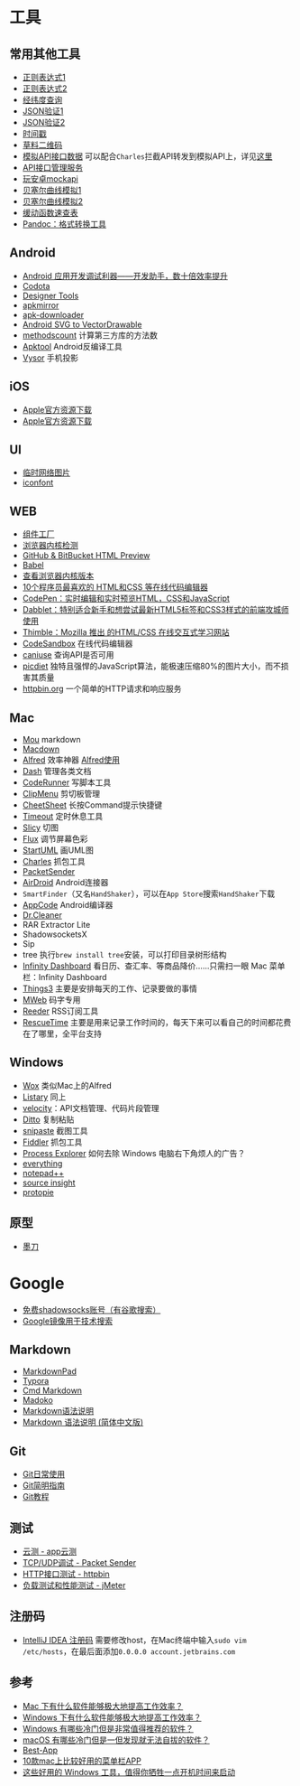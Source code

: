 # 工具

## 常用其他工具
* [正则表达式1](https://regexper.com/)
* [正则表达式2](http://tool.oschina.net/regex)
* [经纬度查询](http://www.gpsspg.com/maps.htm)
* [JSON验证1](http://tool.chinaz.com/Tools/jsonformat.aspx)
* [JSON验证2](http://pro.jsonlint.com/)
* [时间戳](http://tool.chinaz.com/Tools/unixtime.aspx)
* [草料二维码](https://cli.im/)
* [模拟API接口数据](https://www.mocky.io/) 可以配合`Charles`拦截API转发到模拟API上，详见[这里](https://yuanjunli.github.io/2016/12/15/模拟服务器返回数据/)
* [API接口管理服务](https://yapi.ymfe.org/)
* [玩安卓mockapi](http://www.wanandroid.com/tools/mockapi)
* [贝塞尔曲线模拟1](http://myst729.github.io/bezier-curve/)
* [贝塞尔曲线模拟2](http://cubic-bezier.com/#1,.02,.24,.86)
* [缓动函数速查表](http://www.xuanfengge.com/easeing/easeing/)
* [ Pandoc：格式转换工具](https://pandoc.org/)

## Android
* [Android 应用开发调试利器——开发助手，数十倍效率提升](http://www.trinea.cn/android/android-develop-and-debug-tools/)
* [Codota](https://www.codota.com/)
* [Designer Tools](https://play.google.com/store/apps/details?id=com.scheffsblend.designertools)
* [apkmirror](https://www.apkmirror.com/)
* [apk-downloader](https://apps.evozi.com/apk-downloader/)
* [Android SVG to VectorDrawable](http://inloop.github.io/svg2android/)
* [methodscount](http://www.methodscount.com/) 计算第三方库的方法数
* [Apktool](https://ibotpeaches.github.io/Apktool/) Android反编译工具
* [Vysor](https://www.vysor.io/) 手机投影

## iOS
* [Apple官方资源下载](https://developer.apple.com/download/)
* [Apple官方资源下载](https://developer.apple.com/download/more/)

## UI
* [临时网络图片](http://temp.im/)
* [iconfont](http://www.iconfont.cn/)

## WEB
* [组件工厂](http://www.wheelsfactory.cn/#/home)
* [浏览器内核检测](https://ie.icoa.cn/)
* [GitHub & BitBucket HTML Preview](http://htmlpreview.github.io/)
* [Babel](https://babeljs.io/)
* [查看浏览器内核版本](http://ie.icoa.cn/)
* [10个程序员最喜欢的 HTML和CSS 等在线代码编辑器](https://yusi123.com/3581.html)
* [CodePen：实时编辑和实时预览HTML，CSS和JavaScript](https://codepen.io/)
* [Dabblet：特别适合新手和想尝试最新HTML5标签和CSS3样式的前端攻城师使用](http://dabblet.com/)
* [Thimble：Mozilla 推出 的HTML/CSS 在线交互式学习网站](https://thimble.webmaker.org/)
* [CodeSandbox](https://codesandbox.io/) 在线代码编辑器
* [caniuse](https://caniuse.com/) 查询API是否可用
* [picdiet](https://www.picdiet.com/zh-cn) 独特且强悍的JavaScript算法，能极速压缩80%的图片大小，而不损害其质量
* [httpbin.org](https://httpbin.org) 一个简单的HTTP请求和响应服务

## Mac
* [Mou](http://25.io/mou/) markdown
* [Macdown](http://macdown.uranusjr.com/)
* [Alfred](https://www.alfredapp.com/) 效率神器 [Alfred使用](http://www.tuicool.com/articles/YJJv2i)
* [Dash](https://kapeli.com/dash) 管理各类文档
* [CodeRunner](https://coderunnerapp.com/) 写脚本工具
* [ClipMenu](http://www.clipmenu.com/) 剪切板管理
* [CheetSheet](http://www.cheatsheetapp.com/CheatSheet/) 长按Command提示快捷键
* [Timeout](http://www.dejal.com/timeout/) 定时休息工具
* [Slicy](http://macrabbit.com/slicy/) 切图
* [Flux](https://justgetflux.com/) 调节屏幕色彩
* [StartUML](http://staruml.io/) 画UML图
* [Charles](https://www.charlesproxy.com/) 抓包工具
* [PacketSender](https://packetsender.com/)
* [AirDroid](https://www.airdroid.com/) Android连接器
* `SmartFinder`（又名`HandShaker`），可以在`App Store`搜索`HandShaker`下载
* [AppCode](https://www.jetbrains.com/objc/) Android编译器
* [Dr.Cleaner](https://www.drcleaner.com)
* RAR Extractor Lite
* ShadowsocketsX
* Sip
* tree 执行`brew install tree`安装，可以打印目录树形结构
* [Infinity Dashboard](https://fiplab.com/apps/infinity-dashboard-for-mac) 看日历、查汇率、等商品降价……只需扫一眼 Mac 菜单栏：Infinity Dashboard
* [Things3](https://culturedcode.com/things/) 主要是安排每天的工作、记录要做的事情
* [MWeb](https://zh.mweb.im/) 码字专用
* [Reeder](http://reederapp.com/) RSS订阅工具
* [RescueTime](https://www.rescuetime.com/) 主要是用来记录工作时间的，每天下来可以看自己的时间都花费在了哪里，全平台支持

## Windows
* [Wox](http://www.wox.one/) 类似Mac上的Alfred
* [Listary](https://www.listary.com/) 同上
* [velocity](http://velocity.silverlakesoftware.com/)：API文档管理、代码片段管理
* [Ditto](http://ditto-cp.sourceforge.net/) 复制粘贴
* [snipaste](http://zh.snipaste.com/) 截图工具
* [Fiddler](https://www.telerik.com/fiddler) 抓包工具
* [Process Explorer](http://www.ifanr.com/app/1044808) 如何去除 Windows 电脑右下角烦人的广告？
* [everything](https://www.voidtools.com/downloads/)
* [notepad++](https://notepad-plus-plus.org/download)
* [source insight](https://www.sourceinsight.com/download/)
* [protopie](http://www.protopie.cn/)

## 原型
* [墨刀](https://modao.cc/)

# Google
* [免费shadowsocks账号（有谷歌搜索）](https://freessr.win/)
* [Google镜像用于技术搜索](http://www.itechzero.com/google-mirror-sites-collect.html)

## Markdown
* [MarkdownPad](http://www.markdownpad.com/)
* [Typora](http://www.typora.io/)
* [Cmd Markdown](https://www.zybuluo.com/cmd/)
* [Madoko](https://www.madoko.net/)
* [Markdown语法说明](http://wowubuntu.com/markdown/)
* [Markdown 语法说明 (简体中文版)](https://www.appinn.com/markdown/)

## Git
* [Git日常使用](https://github.com/peterluo/LearningPythonDiary/blob/master/1.How%20to%20use%20git.md)
* [Git简明指南](http://rogerdudler.github.io/git-guide/index.zh.html)
* [Git教程](http://www.liaoxuefeng.com/wiki/0013739516305929606dd18361248578c67b8067c8c017b000)

## 测试
* [云测 - app云测](http://www.testin.cn/)
* [TCP/UDP调试 - Packet Sender](https://packetsender.com/)
* [HTTP接口测试 - httpbin](https://httpbin.org/)
* [负载测试和性能测试 - jMeter](http://jmeter.apache.org/)

## 注册码
* [IntelliJ IDEA 注册码](http://idea.lanyus.com/) 需要修改host，在Mac终端中输入`sudo vim /etc/hosts`，在最后面添加`0.0.0.0 account.jetbrains.com`

## 参考
* [Mac 下有什么软件能够极大地提高工作效率？](https://www.zhihu.com/question/27158546)
* [Windows 下有什么软件能够极大地提高工作效率？](https://www.zhihu.com/question/22919326)
* [Windows 有哪些冷门但是非常值得推荐的软件？](https://www.zhihu.com/question/26412028/answer/313617021)
* [macOS 有哪些冷门但是一但发现就无法自拔的软件？](https://www.zhihu.com/question/35050387)
* [Best-App](https://github.com/hzlzh/Best-App)
* [10款mac上比较好用的菜单栏APP](https://zhuanlan.zhihu.com/p/20845873?f3fb8ead20=e9b4474ce51d4f8f29cfc4d9d21732a7)
* [这些好用的 Windows 工具，值得你牺牲一点开机时间来启动](https://sspai.com/post/45518)